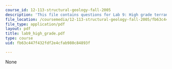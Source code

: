 ```yaml
---
course_id: 12-113-structural-geology-fall-2005
description: 'This file contains questions for Lab 9: High grade terranes.'
file_location: /coursemedia/12-113-structural-geology-fall-2005/fb63c447f432fdf2e4cfab980c84893f_lab9_high_grade.pdf
file_type: application/pdf
layout: pdf
title: lab9_high_grade.pdf
type: course
uid: fb63c447f432fdf2e4cfab980c84893f

---
```

None